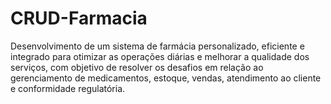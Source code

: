 # CRUD-Farmacia

Desenvolvimento de um sistema de farmácia personalizado, eficiente e integrado para otimizar as operações diárias e melhorar a qualidade dos serviços, com objetivo de resolver os desafios em relação ao gerenciamento de medicamentos, estoque, vendas, atendimento ao cliente e conformidade regulatória.

